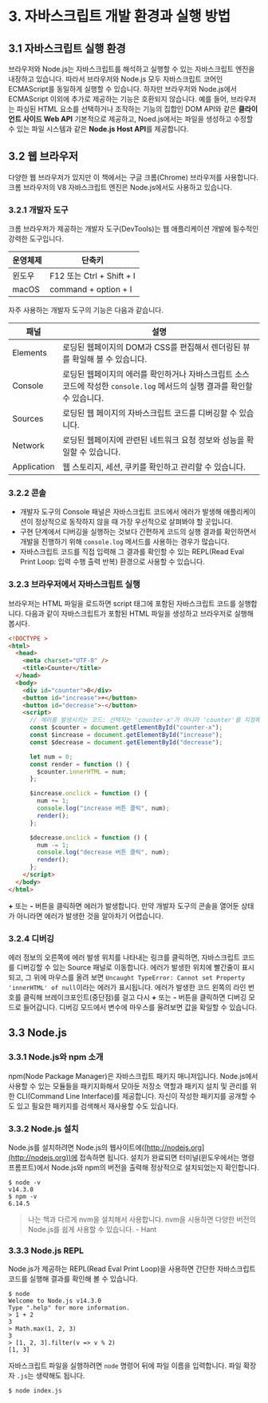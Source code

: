 # 3. 자바스크립트 개발 환경과 실행 방법

## 3.1 자바스크립트 실행 환경

브라우저와 Node.js는 자바스크립트를 해석하고 실행할 수 있는 자바스크립트 엔진을 내장하고 있습니다. 따라서 브라우저와 Node.js 모두 자바스크립트 코어인 ECMAScript를 동일하게 실행할 수 있습니다. 하자만 브라우저와 Node.js에서 ECMAScript 이외에 추가로 제공하는 기능은 호환되지 않습니다. 예를 들어, 브라우저는 파싱된 HTML 요소를 선택하거나 조작하는 기능의 집합인 DOM API와 같은 **클라이언트 사이드 Web API** 기본적으로 제공하고, Noed.js에서는 파일을 생성하고 수정할 수 있는 파일 시스템과 같은 **Node.js Host API**를 제공합니다.

## 3.2 웹 브라우저

다양한 웹 브라우저가 있지만 이 책에서는 구글 크롬(Chrome) 브라우저를 사용합니다. 크롬 브라우저의 V8 자바스크립트 엔진은 Node.js에서도 사용하고 있습니다.

### 3.2.1 개발자 도구

크롬 브라우저가 제공하는 개발자 도구(DevTools)는 웹 애플리케이션 개발에 필수적인 강력한 도구입니다.

| 운영체제 | 단축키                    |
| -------- | ------------------------- |
| 윈도우   | F12 또는 Ctrl + Shift + I |
| macOS    | command + option + I      |

자주 사용하는 개발자 도구의 기능은 다음과 같습니다.

| 패널        | 설명                                                                                                                      |
| ----------- | ------------------------------------------------------------------------------------------------------------------------- |
| Elements    | 로딩된 웹페이지의 DOM과 CSS를 편집해서 렌더링된 뷰를 확일해 볼 수 있습니다.                                               |
| Console     | 로딩된 웹페이지의 에러를 확인하거나 자바스크립트 소스코드에 작성한 `console.log` 메서드의 실행 결과를 확인할 수 있습니다. |
| Sources     | 로딩된 웹 페이지의 자바스크립트 코드를 디버깅할 수 있습니다.                                                              |
| Network     | 로딩된 웹페이지에 관련된 네트워크 요청 정보와 성능을 확일할 수 있습니다.                                                  |
| Application | 웹 스토리지, 세션, 쿠키를 확인하고 관리할 수 있습니다.                                                                    |

### 3.2.2 콘솔

- 개발자 도구의 Console 패널은 자바스크립트 코드에서 에러가 발생해 애플리케이션이 정상적으로 동작하지 않을 때 가장 우선적으로 살펴봐야 할 곳입니다.
- 구현 단계에서 디버깅을 실행하는 것보다 간편하게 코드의 실행 결과를 확인하면서 개발을 진행하기 위해 `console.log` 메서드를 사용하는 경우가 많습니다.
- 자바스크립트 코드를 직접 입력해 그 결과를 확인할 수 있는 REPL(Read Eval Print Loop: 입력 수행 출력 반복) 환경으로 사용할 수 있습니다.

### 3.2.3 브라우저에서 자바스크립트 실행

브라우저는 HTML 파일을 로드하면 script 태그에 포함된 자바스크립트 코드를 실행합니다. 다음과 같이 자바스크립트가 포함된 HTML 파일을 생성하고 브라우저로 실행해봅시다.

```html
<!DOCTYPE >
<html>
  <head>
    <meta charset="UTF-8" />
    <title>Counter</title>
  </head>
  <body>
    <div id="counter">0</div>
    <button id="increase">+</button>
    <button id="decrease">-</button>
    <script>
      // 에러를 발생시키는 코드: 선택지는 'counter-x'가 아니라 'counter'를 지정해야 합니다.
      const $counter = document.getElementById("counter-x");
      const $increase = document.getElementById("increase");
      const $decrease = document.getElementById("decrease");

      let num = 0;
      const render = function () {
        $counter.innerHTML = num;
      };

      $increase.onclick = function () {
        num += 1;
        console.log("increase 버튼 클릭", num);
        render();
      };

      $decrease.onclick = function () {
        num -= 1;
        console.log("decrease 버튼 클릭", num);
        render();
      };
    </script>
  </body>
</html>
```

**+** 또는 **-** 버튼을 클릭하면 에러가 발생합니다. 만약 개발자 도구의 콘솔을 열어둔 상태가 아니라면 에러가 발생한 것을 알아차기 어렵습니다.

### 3.2.4 디버깅

에러 정보의 오른쪽에 에러 발생 위치를 나타내는 링크를 클릭하면, 자바스크립트 코드를 디버깅할 수 있는 Source 패널로 이동합니다. 에러가 발생한 위치에 빨간줄이 표시되고, 그 위에 마우스를 올려 보면 `Uncaught TypeError: Cannot set Property 'innerHTML' of null`이라는 에러가 표시됩니다. 에러가 발생한 코드 왼쪽의 라인 번호를 클릭해 브레이크포인트(중단점)를 걸고 다시 **+** 또는 **-** 버튼을 클릭하면 디버깅 모드로 들어갑니다. 디버깅 모드에서 변수에 마우스를 올려보면 값을 확일할 수 있습니다.

## 3.3 Node.js

### 3.3.1 Node.js와 npm 소개

npm(Node Package Manager)은 자바스크립트 패키지 매니저입니다. Node.js에서 사용할 수 있는 모듈들을 패키지화해서 모아둔 저장소 역할과 패키지 설치 및 관리를 위한 CLI(Command Line Interface)를 제공합니다. 자신이 작성한 패키지를 공개할 수도 있고 필요한 패키지를 검색해서 재사용할 수도 있습니다.

### 3.3.2 Node.js 설치

Node.js를 설치하려면 Node.js의 웹사이트에([http://nodejs.org](http://nodejs.org))에 접속하면 됩니다. 설치가 완료되면 터미널(윈도우에서는 명령 프롬프트)에서 Node.js와 npm의 버전을 출력해 정상적으로 설치되었는지 확인합니다.

```
$ node -v
v14.3.0
$ npm -v
6.14.5
```

> 나는 책과 다르게 nvm을 설치해서 사용합니다. nvm을 시용하면 다양한 버전의 Node.js를 쉽게 사용할 수 있습니다. - Hant

### 3.3.3 Node.js REPL

Node.js가 제공하는 REPL(Read Eval Print Loop)을 사용하면 간단한 자바스크립트 코드를 실행해 결과를 확인해 볼 수 있습니다.

```
$ node
Welcome to Node.js v14.3.0
Type ".help" for more information.
> 1 + 2
3
> Math.max(1, 2, 3)
3
> [1, 2, 3].filter(v => v % 2)
[1, 3]
```

자바스크립트 파일을 실행하려면 `node` 명령어 뒤에 파일 이름을 입력합니다. 파일 확장자 `.js`는 생략해도 됩니다.

```
$ node index.js
```
